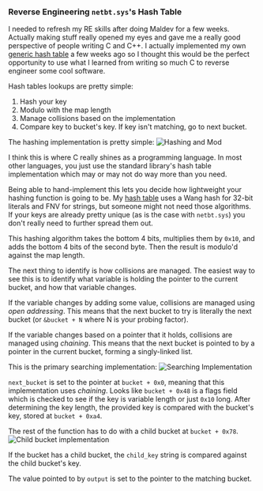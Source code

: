 ### Reverse Engineering `netbt.sys`'s Hash Table ###

I needed to refresh my RE skills after doing Maldev for a few weeks. Actually 
making stuff really opened my eyes and gave me a really good perspective of
people writing C and C++. I actually implemented my own [generic hash
table](httpd://github.com/chomphuthip/pdd) a few weeks ago so I thought this 
would be the perfect opportunity to use what I learned from writing so much C 
to reverse engineer some cool software.

Hash tables lookups are pretty simple:
1. Hash your key
2. Modulo with the map length
3. Manage collisions based on the implementation
3. Compare key to bucket's key. If key isn't matching, go to next bucket.

The hashing implementation is pretty simple:
![Hashing and Mod](https://i.imgur.com/Kha239A.png)

I think this is where C really shines as a programming language. In most other
languages, you just use the standard library's hash table implementation which
may or may not do way more than you need.

Being able to hand-implement this lets you decide how lightweight your hashing
function is going to be. My [hash table](https://github.com/chomphuthip/pdd)
uses a Wang hash for 32-bit literals and FNV for strings, but someone might not
need those algorithms. If your keys are already pretty unique (as is the case
with `netbt.sys`) you don't really need to further spread them out.

This hashing algorithm takes the bottom 4 bits, multiplies them by `0x10`, and adds
the bottom 4 bits of the second byte. Then the result is modulo'd against the
map length.

The next thing to identify is how collisions are managed. The easiest way to see
this is to identify what variable is holding the pointer to the current bucket, and
how that variable changes.

If the variable changes by adding some value, collisions are managed using
_open addressing_. This means that the next bucket to try is literally the next
bucket (or `&bucket + N` where N is your probing factor).

If the variable changes based on a pointer that it holds, collisions are managed
using _chaining_. This means that the next bucket is pointed to by a pointer in
the current bucket, forming a singly-linked list.

This is the primary searching implementation:
![Searching Implementation](https://i.imgur.com/MQZhnTH.png)

`next_bucket` is set to the pointer at `bucket + 0x0`, meaning that this
implementation uses _chaining_. Looks like `bucket + 0x48` is a flags field which
is checked to see if the key is variable length or just `0x10` long. After
determining the key length, the provided key is compared with the bucket's key,
stored at `bucket + 0xa4`.

The rest of the function has to do with a child bucket at `bucket + 0x78`.
![Child bucket implementation](https://i.imgur.com/AJAgAsX.png)

If the bucket has a child bucket, the `child_key` string is compared against the
child bucket's key.

The value pointed to by `output` is set to the pointer to the matching bucket.
